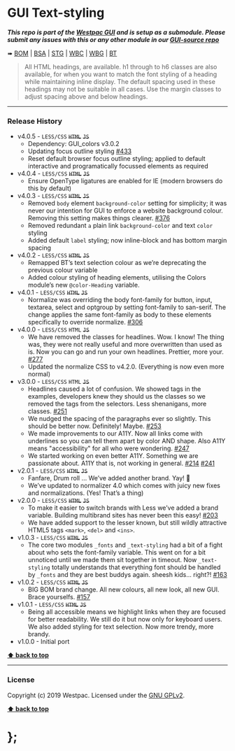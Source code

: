GUI Text-styling
================

***This repo is part of the [Westpac GUI](http://gel.westpacgroup.com.au/GUI/) and is setup as a submodule. Please submit any issues with this or any other module in our [GUI-source repo](https://github.com/WestpacCXTeam/GUI-source/issues)***

➠
[BOM](http://westpaccxteam.github.io/GUI_text-styling/tests/BOM/) |
[BSA](http://westpaccxteam.github.io/GUI_text-styling/tests/BSA/) |
[STG](http://westpaccxteam.github.io/GUI_text-styling/tests/STG/) |
[WBC](http://westpaccxteam.github.io/GUI_text-styling/tests/WBC/) |
[WBG](http://westpaccxteam.github.io/GUI_text-styling/tests/WBG/) |
[BT](http://westpaccxteam.github.io/GUI_text-styling/tests/BT/)

> All HTML headings, are available. h1 through to h6 classes are also available, for when you want to match the font styling of a heading while maintaining inline display. The default spacing used in these headings may not be suitable in all cases. Use the margin classes to adjust spacing above and below headings.

----------------------------------------------------------------------------------------------------------------------------------------------------------------


### Release History

* v4.0.5 - `LESS/CSS` ~~`HTML`~~ ~~`JS`~~
	* Dependency: GUI_colors v3.0.2
	* Updating focus outline styling
		[#433](https://github.com/WestpacCXTeam/GUI-source/issues/433)
	* Reset default browser focus outline styling; applied to default interactive and programatically focussed elements as required
* v4.0.4 - `LESS/CSS` ~~`HTML`~~ ~~`JS`~~
	* Ensure OpenType ligatures are enabled for IE (modern browsers do this by default)
* v4.0.3 - `LESS/CSS` ~~`HTML`~~ ~~`JS`~~
	* Removed `body` element `background-color` setting for simplicity; it was never our intention for GUI to enforce a website background colour. Removing this setting makes things clearer.
		[#376](https://github.com/WestpacCXTeam/GUI-source/issues/376)
	* Removed redundant `a` plain link `background-color` and text `color` styling
	* Added default `label` styling; now inline-block and has bottom margin spacing
* v4.0.2 - `LESS/CSS` ~~`HTML`~~ ~~`JS`~~
	* Remapped BT’s text selection colour as we’re deprecating the previous colour variable
	* Added colour styling of heading elements, utilising the Colors module’s new `@color-Heading` variable.
* v4.0.1 - `LESS/CSS` ~~`HTML`~~ ~~`JS`~~
	* Normalize was overriding the body font-family for button, input, textarea, select and optgroup by setting font-family to san-serif. The change applies the same font-family as body to these elements specifically to override normalize.
		[#306](https://github.com/WestpacCXTeam/GUI-source/issues/306)
* v4.0.0 - `LESS/CSS` `HTML` ~~`JS`~~
	* We have removed the classes for headlines. Wow. I know! The thing was, they were not really useful and more overwritten than used as is. Now you can go and run your own headlines. Prettier, more your.
		[#277](https://github.com/WestpacCXTeam/GUI-source/issues/277)
	* Updated the normalize CSS to v4.2.0. (Everything is now even more normal)
* v3.0.0 - `LESS/CSS` `HTML` ~~`JS`~~
	* Headlines caused a lot of confusion. We showed tags in the examples, developers knew they should us the classes so we removed the tags from the selectors. Less shenanigans, more classes.
		[#251](https://github.com/WestpacCXTeam/GUI-source/issues/251)
	* We nudged the spacing of the paragraphs ever so slightly. This should be better now. Definitely! Maybe.
		[#253](https://github.com/WestpacCXTeam/GUI-source/issues/253)
	* We made improvements to our A11Y. Now all links come with underlines so you can tell them apart by color AND shape. Also A11Y means "accessibility" for all who were wondering.
		[#247](https://github.com/WestpacCXTeam/GUI-source/issues/247)
	* We started working on even better A11Y. Something we are passionate about. A11Y that is, not working in general.
		[#214](https://github.com/WestpacCXTeam/GUI-source/issues/214)
		[#241](https://github.com/WestpacCXTeam/GUI-source/issues/241)
* v2.0.1 - `LESS/CSS` ~~`HTML`~~ ~~`JS`~~
	* Fanfare, Drum roll … We’ve added another brand. Yay! :clap:
	* We’ve updated to normalizer 4.0 which comes with juicy new fixes and normalizations. (Yes! That’s a thing)
* v2.0.0 - `LESS/CSS` ~~`HTML`~~ ~~`JS`~~
	* To make it easier to switch brands with Less we’ve added a brand variable. Building multibrand sites has never been this easy!
		[#203](https://github.com/WestpacCXTeam/GUI-source/issues/203)
	* We have added support to the lesser known, but still wildly attractive HTML5 tags `<mark>`, `<del>` and `<ins>`.
* v1.0.3 - `LESS/CSS` ~~`HTML`~~ ~~`JS`~~
	* The core two modules `_fonts` and `_text-styling` had a bit of a fight about who sets the font-family variable. This went on for a bit unnoticed until we made them sit together in timeout. Now `_text-styling` totally understands that everything font should be handled by `_fonts` and they are best buddys again. sheesh kids... right?!
		[#163](https://github.com/WestpacCXTeam/GUI-source/issues/163)
* v1.0.2 - `LESS/CSS` ~~`HTML`~~ ~~`JS`~~
	* BIG BOM brand change. All new colours, all new look, all new GUI. Brace yourselfs.
		[#157](https://github.com/WestpacCXTeam/GUI-source/issues/157)
* v1.0.1 - `LESS/CSS` ~~`HTML`~~ ~~`JS`~~
	* Being all accessible means we highlight links when they are focused for better readability. We still do it but now only for keyboard users. We also added styling for text selection. Now more trendy, more brandy.
* v1.0.0 - Initial port

**[⬆ back to top](#content)**


----------------------------------------------------------------------------------------------------------------------------------------------------------------


### License

Copyright (c) 2019 Westpac. Licensed under the [GNU GPLv2](https://raw.githubusercontent.com/WestpacCXTeam/GUI_text-styling/master/LICENSE).

**[⬆ back to top](#content)**

# };